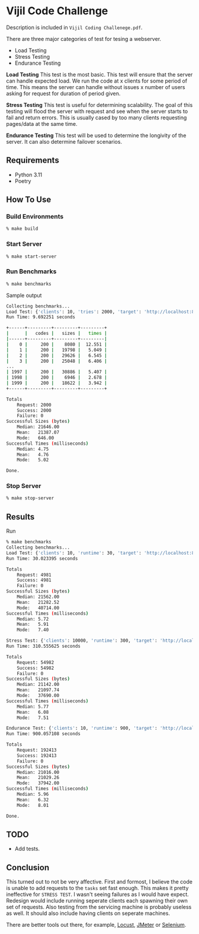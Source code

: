 # Vijil Code Challenge

Description is included in `Vijil Coding Challenege.pdf`.

There are three major categories of test for tesing a webserver.

- Load Testing
- Stress Testing
- Endurance Testing

**Load Testing** This test is the most basic. This test will ensure that the server can handle expected load. We run the code at x clients for some period of time. This means the server can handle without issues x number of users asking for request for duration of period given.

**Stress Testing** This test is useful for determining scalability. The goal of this testing will flood the server with request and see when the server starts to fail and return errors. This is usually cased by too many clients requesting pages/data at the same time.

**Endurance Testing** This test will be used to determine the longivity of the server. It can also determine failover scenarios.

## Requirements

- Python 3.11
- Poetry

## How To Use

### Build Environments

```bash
% make build
```

### Start Server

```bash
% make start-server
```

### Run Benchmarks

```bash
% make benchmarks
```

Sample output

```bash
Collecting benchmarks...
Load Test: {'clients': 10, 'tries': 2000, 'target': 'http://localhost:8000/test-get/0'}
Run Time: 9.692251 seconds

+------+---------+---------+---------+
|      |   codes |   sizes |   times |
|------+---------+---------+---------|
|    0 |     200 |    8080 |  12.551 |
|    1 |     200 |   19798 |   5.049 |
|    2 |     200 |   29626 |   6.545 |
|    3 |     200 |   25048 |   6.406 |
...
| 1997 |     200 |   30886 |   5.407 |
| 1998 |     200 |    6946 |   2.678 |
| 1999 |     200 |   18622 |   3.942 |
+------+---------+---------+---------+

Totals
    Request: 2000
    Success: 2000
    Failure: 0
Successful Sizes (bytes)
    Median: 21646.00
    Mean:   21387.07
    Mode:   646.00
Successful Times (milliseconds)
    Median: 4.75
    Mean:   4.76
    Mode:   5.02

Done.
```

### Stop Server

```bash
% make stop-server
```

## Results

Run

```bash
% make benchmarks
Collecting benchmarks...
Load Test: {'clients': 10, 'runtime': 30, 'target': 'http://localhost:8000/test-get/0'}
Run Time: 30.023395 seconds

Totals
    Request: 4981
    Success: 4981
    Failure: 0
Successful Sizes (bytes)
    Median: 21562.00
    Mean:   21282.52
    Mode:   40714.00
Successful Times (milliseconds)
    Median: 5.72
    Mean:   5.91
    Mode:   7.40

Stress Test: {'clients': 10000, 'runtime': 300, 'target': 'http://localhost:8000/test-get/0'}
Run Time: 310.555625 seconds

Totals
    Request: 54982
    Success: 54982
    Failure: 0
Successful Sizes (bytes)
    Median: 21142.00
    Mean:   21097.74
    Mode:   37690.00
Successful Times (milliseconds)
    Median: 5.77
    Mean:   6.08
    Mode:   7.51

Endurance Test: {'clients': 10, 'runtime': 900, 'target': 'http://localhost:8000/test-get/0'}
Run Time: 900.057108 seconds

Totals
    Request: 192413
    Success: 192413
    Failure: 0
Successful Sizes (bytes)
    Median: 21016.00
    Mean:   21029.26
    Mode:   37942.00
Successful Times (milliseconds)
    Median: 5.96
    Mean:   6.32
    Mode:   8.01

Done.
```

## TODO

- Add tests.

## Conclusion

This turned out to not be very affective. First and formost, I believe the code is unable to add requests to the `tasks` set fast enough. This makes it pretty ineffective for `STRESS TEST`. I wasn't seeing failures as I would have expect. Redesign would include running seperate clients each spawning their own set of requests. Also testing from the servicing machine is probably useless as well. It should also include having clients on seperate machines.

There are better tools out there, for example, [Locust](https://locust.io), [JMeter](https://jmeter.apache.org) or [Selenium](https://www.selenium.dev).
